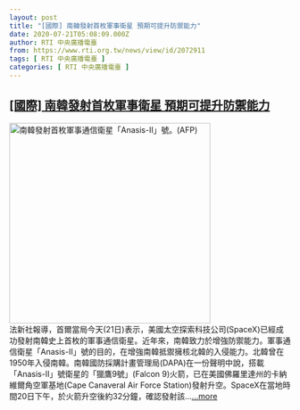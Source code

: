 ```yaml
---
layout: post
title: "[國際] 南韓發射首枚軍事衛星 預期可提升防禦能力"
date: 2020-07-21T05:08:09.000Z
author: RTI 中央廣播電臺
from: https://www.rti.org.tw/news/view/id/2072911
tags: [ RTI 中央廣播電臺 ]
categories: [ RTI 中央廣播電臺 ]
---
```

<!--1595308089000-->
[[國際] 南韓發射首枚軍事衛星 預期可提升防禦能力](https://www.rti.org.tw/news/view/id/2072911)
------

<div>
<img src="https://static.rti.org.tw/assets/thumbnails/2020/07/21/b1727bbad8d1b68195c1f0606048715a.jpg" width="360" alt="南韓發射首枚軍事通信衛星「Anasis-II」號。(AFP)" title="南韓發射首枚軍事通信衛星「Anasis-II」號。(AFP)"><br>法新社報導，首爾當局今天(21日)表示，美國太空探索科技公司(SpaceX)已經成功發射南韓史上首枚的軍事通信衛星。近年來，南韓致力於增強防禦能力。軍事通信衛星「Anasis-II」號的目的，在增強南韓抵禦擁核北韓的入侵能力。北韓曾在1950年入侵南韓。南韓國防採購計畫管理局(DAPA)在一份聲明中說，搭載「Anasis-II」號衛星的「獵鷹9號」(Falcon 9)火箭，已在美國佛羅里達州的卡納維爾角空軍基地(Cape Canaveral Air Force Station)發射升空。SpaceX在當地時間20日下午，於火箭升空後約32分鐘，確認發射該...<a target="_blank" href="https://www.rti.org.tw/news/view/id/2072911">...more</a>
</div>
